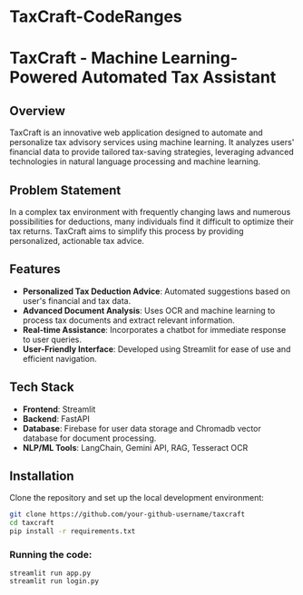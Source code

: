 # TaxCraft-CodeRanges

# TaxCraft - Machine Learning-Powered Automated Tax Assistant

## Overview
TaxCraft is an innovative web application designed to automate and personalize tax advisory services using machine learning. It analyzes users' financial data to provide tailored tax-saving strategies, leveraging advanced technologies in natural language processing and machine learning.

## Problem Statement
In a complex tax environment with frequently changing laws and numerous possibilities for deductions, many individuals find it difficult to optimize their tax returns. TaxCraft aims to simplify this process by providing personalized, actionable tax advice.

## Features
- **Personalized Tax Deduction Advice**: Automated suggestions based on user's financial and tax data.
- **Advanced Document Analysis**: Uses OCR and machine learning to process tax documents and extract relevant information.
- **Real-time Assistance**: Incorporates a chatbot for immediate response to user queries.
- **User-Friendly Interface**: Developed using Streamlit for ease of use and efficient navigation.

## Tech Stack
- **Frontend**: Streamlit
- **Backend**: FastAPI
- **Database**: Firebase for user data storage and Chromadb vector database for document processing.
- **NLP/ML Tools**: LangChain, Gemini API, RAG, Tesseract OCR

## Installation
Clone the repository and set up the local development environment:
```bash
git clone https://github.com/your-github-username/taxcraft
cd taxcraft
pip install -r requirements.txt
```

### Running the code:
```text
streamlit run app.py
streamlit run login.py
```
